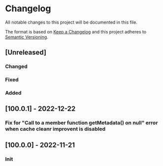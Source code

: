# Changelog
All notable changes to this project will be documented in this file.

The format is based on [Keep a Changelog](http://keepachangelog.com/en/1.0.0/)
and this project adheres to [Semantic Versioning](http://semver.org/spec/v2.0.0.html).

## [Unreleased]
### Changed
### Fixed
### Added

## [100.0.1] - 2022-12-22
### Fix for "Call to a member function getMetadata() on null" error when cache cleanr improvent is disabled

## [100.0.0] - 2022-11-21
### Init


